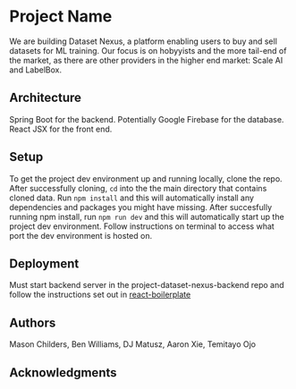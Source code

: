 # Project Name

We are building Dataset Nexus, a platform enabling users to buy and sell datasets for ML training. Our focus is on hobyyists and the more tail-end of the market, as there are other providers in the higher end market: Scale AI and LabelBox.

## Architecture

Spring Boot for the backend. Potentially Google Firebase for the database. React JSX for the front end.

## Setup

To get the project dev environment up and running locally, clone the repo. After successfully cloning, `cd` into the the main directory that contains cloned data. Run `npm install` and this will automatically install any dependencies and packages you might have missing. After succesfully running npm install, run `npm run dev` and this will automatically start up the project dev environment. Follow instructions on terminal to access what port the dev environment is hosted on.

## Deployment

Must start backend server in the project-dataset-nexus-backend repo and follow the instructions set out in [react-boilerplate](react-boilerplate.md)

## Authors

Mason Childers, Ben Williams, DJ Matusz, Aaron Xie, Temitayo Ojo

## Acknowledgments
